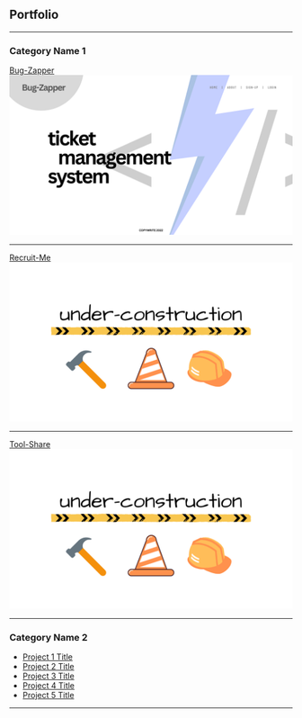 ## Portfolio

---

### Category Name 1 

[Bug-Zapper](/Bug-Zapper)
<img src="images/bug-zapper.png?raw=true"/>

---
[Recruit-Me](/Recruit-Me)
<img src="images/under-construction.png?raw=true"/>

---
[Tool-Share](/Tool-Share)
<img src="images/under-construction.png?raw=true"/>

---

### Category Name 2

- [Project 1 Title](http://example.com/)
- [Project 2 Title](http://example.com/)
- [Project 3 Title](http://example.com/)
- [Project 4 Title](http://example.com/)
- [Project 5 Title](http://example.com/)

---





